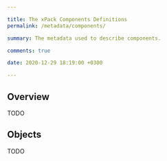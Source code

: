 ```yaml
---

title: The xPack Components Definitions
permalink: /metadata/components/

summary: The metadata used to describe components.

comments: true

date: 2020-12-29 18:19:00 +0300

---
```


## Overview

TODO

## Objects

TODO

